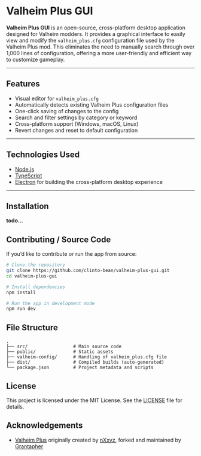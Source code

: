 # Valheim Plus GUI

**Valheim Plus GUI** is an open-source, cross-platform desktop application designed for Valheim modders. It provides a graphical interface to easily view and modify the `valheim_plus.cfg` configuration file used by the Valheim Plus mod. This eliminates the need to manually search through over 1,000 lines of configuration, offering a more user-friendly and efficient way to customize gameplay.

---

## Features

- Visual editor for `valheim_plus.cfg`
- Automatically detects existing Valheim Plus configuration files
- One-click saving of changes to the config
- Search and filter settings by category or keyword
- Cross-platform support (Windows, macOS, Linux)
- Revert changes and reset to default configuration

---

## Technologies Used

- [Node.js](https://nodejs.org/)
- [TypeScript](https://www.typescriptlang.org/)
- [Electron](https://www.electronjs.org/) for building the cross-platform desktop experience

---

## Installation

**todo...**

## Contributing / Source Code

If you’d like to contribute or run the app from source:

```bash
# Clone the repository
git clone https://github.com/clinto-bean/valheim-plus-gui.git
cd valheim-plus-gui

# Install dependencies
npm install

# Run the app in development mode
npm run dev
```

## File Structure

```
.
├── src/                 # Main source code
├── public/              # Static assets
├── valheim-config/      # Handling of valheim_plus.cfg file
├── dist/                # Compiled builds (auto-generated)
└── package.json         # Project metadata and scripts
```

## License

This project is licensed under the MIT License. See the [LICENSE](./LICENSE) file for details.

## Acknowledgements

- [Valheim Plus](https://www.nexusmods.com/valheim/mods/2323) originally created by [nXxyz](https://next.nexusmods.com/profile/nXxyz), forked and maintained by [Grantapher](https://next.nexusmods.com/profile/Grantapher)
